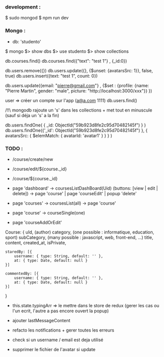 ### development :
$ sudo mongod
$ npm run dev

### Mongo :
- db: 'studento'

$ mongo 
$> show dbs
$> use studento
$> show collections

db.courses.find()
db.courses.find({"text": "test 1"} , {_id:0}) 

db.users.remove({})
db.users.update({}, {$unset: {avatarsSrc: 1}}, false, true)
db.users.insert({text: "test 1", count: 0})

db.users.update({email: "pierre@gmail.com"} , {$set : {profile: {name: "Pierre Martin", gender: "male", picture: "http://localhost:3000/xxx"}} })  

user => créer un compte sur l'app (a@a.com 1111)
db.users.find()


/!!\ mongodb rajoute un 's' dans les collections + met tout en minuscule (sauf si déja un 's' a la fin)


db.users.findOne( { _id: ObjectId("59b923d8fe2c95d70482145f") } )
db.users.findOne({'_id': ObjectId("59b923d8fe2c95d70482145f") }, { avatarsSrc: { $elemMatch: { avatarId: 'avatar1' } } } )


### TODO :
- /course/create/new
- /course/edit/${course._id}
- /course/${course._id}


- page 'dashboard'    -> coursesListDashBoard(Uid) (buttons: [view | edit | delete])  -> page 'course' | page 'courseEdit' | popup 'delete'
- page 'courses'      -> coursesList(all)                                             -> page 'course'
- page 'course'       -> courseSingle(one)
- page 'courseAddOrEdit'

Course: {
    uId, (author)
    category, (one possible : informatique, education, sport)
    subCategory, (many possible : javascript, web, front-end, ...)
    title,
    content,
    created_at,
    isPrivate,
    
    staredBy: [{
        username: { type: String, default: '' },
        at: { type: Date, default: null }
    }]
    
    commentedBy: [{
        username: { type: String, default: '' },
        at: { type: Date, default: null }
    }]
}

- this.state.typingArr => le mettre dans le store de redux (gerer les cas ou l'un ecrit, l'autre a pas encore ouvert la popup)
- ajouter lastMessageContent


- refacto les notifications + gerer toutes les erreurs
- check si un username / email est deja utilisé
- supprimer le fichier de l'avatar si update
